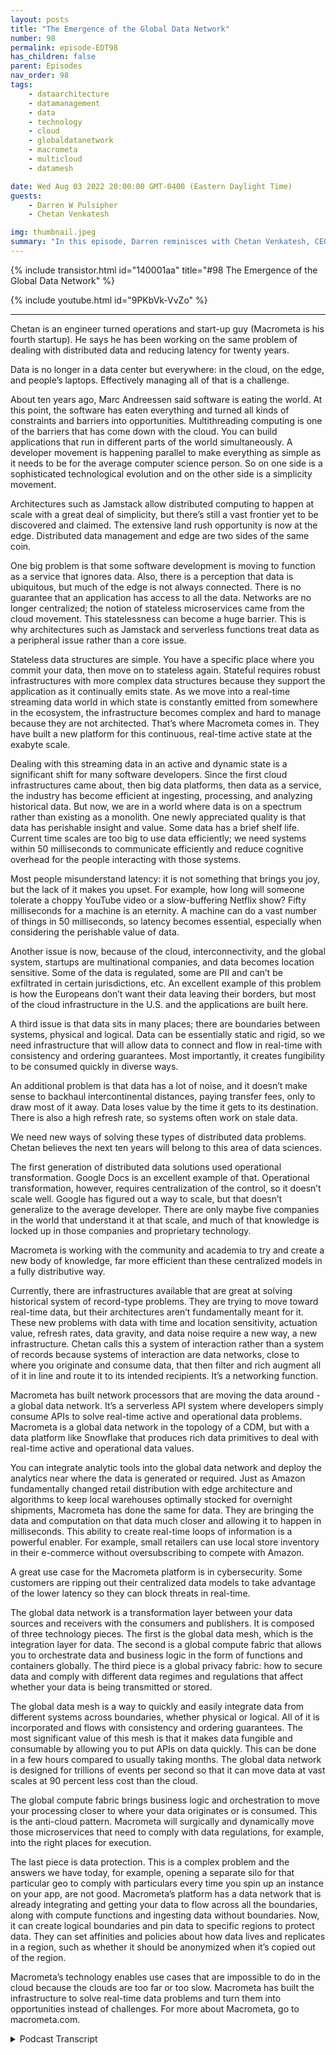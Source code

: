```yaml
---
layout: posts
title: "The Emergence of the Global Data Network"
number: 98
permalink: episode-EDT98
has_children: false
parent: Episodes
nav_order: 98
tags:
    - dataarchitecture
    - datamanagement
    - data
    - technology
    - cloud
    - globaldatanetwork
    - macrometa
    - multicloud
    - datamesh

date: Wed Aug 03 2022 20:00:00 GMT-0400 (Eastern Daylight Time)
guests:
    - Darren W Pulsipher
    - Chetan Venkatesh

img: thumbnail.jpeg
summary: "In this episode, Darren reminisces with Chetan Venkatesh, CEO of MacroMeta. Venkatesh has a long history of data management from the beginning days of Grid Computing and has started MacroMeta to tackle data management across the globally dispersed edge, data centers, and clouds. "
---
```


{% include transistor.html id="140001aa" title="#98 The Emergence of the Global Data Network" %}

{% include youtube.html id="9PKbVk-VvZo" %}

---

Chetan is an engineer turned operations and start-up guy (Macrometa is his fourth startup). He says he has been working on the same problem of dealing with distributed data and reducing latency for twenty years.

Data is no longer in a data center but everywhere: in the cloud, on the edge, and people’s laptops. Effectively managing all of that is a challenge.

About ten years ago, Marc Andreessen said software is eating the world. At this point, the software has eaten everything and turned all kinds of constraints and barriers into opportunities. Multithreading computing is one of the barriers that has come down with the cloud. You can build applications that run in different parts of the world simultaneously. A developer movement is happening parallel to make everything as simple as it needs to be for the average computer science person. So on one side is a sophisticated technological evolution and on the other side is a simplicity movement.

Architectures such as Jamstack allow distributed computing to happen at scale with a great deal of simplicity, but there’s still a vast frontier yet to be discovered and claimed. The extensive land rush opportunity is now at the edge. Distributed data management and edge are two sides of the same coin.

One big problem is that some software development is moving to function as a service that ignores data. Also, there is a perception that data is ubiquitous, but much of the edge is not always connected. There is no guarantee that an application has access to all the data. Networks are no longer centralized; the notion of stateless microservices came from the cloud movement. This statelessness can become a huge barrier. This is why architectures such as Jamstack and serverless functions treat data as a peripheral issue rather than a core issue.

Stateless data structures are simple. You have a specific place where you commit your data, then move on to stateless again. Stateful requires robust infrastructures with more complex data structures because they support the application as it continually emits state. As we move into a real-time streaming data world in which state is constantly emitted from somewhere in the ecosystem, the infrastructure becomes complex and hard to manage because they are not architected. That’s where Macrometa comes in. They have built a new platform for this continuous, real-time active state at the exabyte scale.

Dealing with this streaming data in an active and dynamic state is a significant shift for many software developers. Since the first cloud infrastructures came about, then big data platforms, then data as a service, the industry has become efficient at ingesting, processing, and analyzing historical data. But now, we are in a world where data is on a spectrum rather than existing as a monolith. One newly appreciated quality is that data has perishable insight and value. Some data has a brief shelf life. Current time scales are too big to use data efficiently; we need systems within 50 milliseconds to communicate efficiently and reduce cognitive overhead for the people interacting with those systems.

Most people misunderstand latency: it is not something that brings you joy, but the lack of it makes you upset. For example, how long will someone tolerate a choppy YouTube video or a slow-buffering Netflix show? Fifty milliseconds for a machine is an eternity. A machine can do a vast number of things in 50 milliseconds, so latency becomes essential, especially when considering the perishable value of data.

Another issue is now, because of the cloud, interconnectivity, and the global system, startups are multinational companies, and data becomes location sensitive. Some of the data is regulated, some are PII and can’t be exfiltrated in certain jurisdictions, etc. An excellent example of this problem is how the Europeans don’t want their data leaving their borders, but most of the cloud infrastructure in the U.S. and the applications are built here.

A third issue is that data sits in many places; there are boundaries between systems, physical and logical. Data can be essentially static and rigid, so we need infrastructure that will allow data to connect and flow in real-time with consistency and ordering guarantees. Most importantly, it creates fungibility to be consumed quickly in diverse ways.

An additional problem is that data has a lot of noise, and it doesn’t make sense to backhaul intercontinental distances, paying transfer fees, only to draw most of it away. Data loses value by the time it gets to its destination. There is also a high refresh rate, so systems often work on stale data.

We need new ways of solving these types of distributed data problems. Chetan believes the next ten years will belong to this area of data sciences.

The first generation of distributed data solutions used operational transformation. Google Docs is an excellent example of that. Operational transformation, however, requires centralization of the control, so it doesn’t scale well. Google has figured out a way to scale, but that doesn’t generalize to the average developer. There are only maybe five companies in the world that understand it at that scale, and much of that knowledge is locked up in those companies and proprietary technology.

Macrometa is working with the community and academia to try and create a new body of knowledge, far more efficient than these centralized models in a fully distributive way.

Currently, there are infrastructures available that are great at solving historical system of record-type problems. They are trying to move toward real-time data, but their architectures aren’t fundamentally meant for it. These new problems with data with time and location sensitivity, actuation value, refresh rates, data gravity, and data noise require a new way, a new infrastructure. Chetan calls this a system of interaction rather than a system of records because systems of interaction are data networks, close to where you originate and consume data, that then filter and rich augment all of it in line and route it to its intended recipients. It’s a networking function.

Macrometa has built network processors that are moving the data around - a global data network. It’s a serverless API system where developers simply consume APIs to solve real-time active and operational data problems. Macrometa is a global data network in the topology of a CDM, but with a data platform like Snowflake that produces rich data primitives to deal with real-time active and operational data values.

You can integrate analytic tools into the global data network and deploy the analytics near where the data is generated or required. Just as Amazon fundamentally changed retail distribution with edge architecture and algorithms to keep local warehouses optimally stocked for overnight shipments, Macrometa has done the same for data. They are bringing the data and computation on that data much closer and allowing it to happen in milliseconds. This ability to create real-time loops of information is a powerful enabler. For example, small retailers can use local store inventory in their e-commerce without oversubscribing to compete with Amazon.

A great use case for the Macrometa platform is in cybersecurity. Some customers are ripping out their centralized data models to take advantage of the lower latency so they can block threats in real-time.

The global data network is a transformation layer between your data sources and receivers with the consumers and publishers. It is composed of three technology pieces. The first is the global data mesh, which is the integration layer for data. The second is a global compute fabric that allows you to orchestrate data and business logic in the form of functions and containers globally. The third piece is a global privacy fabric: how to secure data and comply with different data regimes and regulations that affect whether your data is being transmitted or stored.

The global data mesh is a way to quickly and easily integrate data from different systems across boundaries, whether physical or logical. All of it is incorporated and flows with consistency and ordering guarantees. The most significant value of this mesh is that it makes data fungible and consumable by allowing you to put APIs on data quickly. This can be done in a few hours compared to usually taking months. The global data network is designed for trillions of events per second so that it can move data at vast scales at 90 percent less cost than the cloud.

The global compute fabric brings business logic and orchestration to move your processing closer to where your data originates or is consumed. This is the anti-cloud pattern. Macrometa will surgically and dynamically move those microservices that need to comply with data regulations, for example, into the right places for execution.

The last piece is data protection. This is a complex problem and the answers we have today, for example, opening a separate silo for that particular geo to comply with particulars every time you spin up an instance on your app, are not good. Macrometa’s platform has a data network that is already integrating and getting your data to flow across all the boundaries, along with compute functions and ingesting data without boundaries. Now, it can create logical boundaries and pin data to specific regions to protect data. They can set affinities and policies about how data lives and replicates in a region, such as whether it should be anonymized when it’s copied out of the region.

Macrometa’s technology enables use cases that are impossible to do in the cloud because the clouds are too far or too slow. Macrometa has built the infrastructure to solve real-time data problems and turn them into opportunities instead of challenges. For more about Macrometa, go to macrometa.com. 


<details>
<summary> Podcast Transcript </summary>

<p>﻿1</p>
<p>Hello, thisis Darren Pulsipher, chief solutionarchitect of public sector at Intel.</p>
<p>And welcome to Embracing</p>
<p>Digital Transformation,where we investigate effective change,leveraging people, processand technology.</p>
<p>On today's episode,the emergence of the Global Data Networkwith co-founder and CEO of MacroMeta,</p>
<p>Chetan</p>
<p>Venkatesh.</p>
<p>Chetan welcome to the show.</p>
<p>Thank you very much, Darren.</p>
<p>It's a pleasure to be here.</p>
<p>I appreciate the opportunity.</p>
<p>So, Chetan, you are the CEOand co-founder of MacroMeta.</p>
<p>Why did you do this?</p>
<p>Well, you know, some people think I'mjust a sucker for punishmentbecause this is my fourth startup, Darren.</p>
<p>And, you know, I like to trulyhave been solvingthe same problem for 20 years now.</p>
<p>But, you know, it's what I call the spiralstaircase where you're sort of going up.</p>
<p>So you sort of see the same things,but you see them from different elevationsand that gives youa different perspective.</p>
<p>So just my background.</p>
<p>I'm an engineer turned,you know, operations and startup guyprimarily because Iwas not a great engineer,</p>
<p>I was an okay engineer,and there were peoplewho are way better than me.</p>
<p>And when I started to work with customers,</p>
<p>I realized, Hey, this is something I cando, which is take all this complextechnical stuffand translate it into the world of thecustomer in a way that makes sense to thembecause they don't careabout all this technical things.</p>
<p>They just want to solve a problem.</p>
<p>And so, yeah, I luckily for me,there's a place in the world.</p>
<p>So I was able to sort oftake those complex technical ideas and,and turn that into business value.</p>
<p>And I've been working in data basesand datainfrastructure for 22 years,three startups prior to this,most of them dealing with distributed dataand trying to reduce latency.</p>
<p>So I've been trying to help the worldsave milliseconds for 20 years now.</p>
<p>Yeah.</p>
<p>So I might have given you, you know,a few seconds back in your life, Darren.</p>
<p>Well, there you go.</p>
<p>Thank you very much for this.</p>
<p>I want to know what you did with those.</p>
<p>I completely wasted on downloadingcat videos on YouTube.</p>
<p>That's what I did.</p>
<p>Well, my my mission is accomplished.</p>
<p>Well, I'm glad that you're up leveling,because you and I are very similarthis way.</p>
<p>I'm an okay engineer.</p>
<p>Software engineer,but where my superpowers like yours.</p>
<p>Right.</p>
<p>I can take really complex ideas andmake it easier for people to understand.</p>
<p>So we'll see how good both of us do today.</p>
<p>Making the complex worldof data management,especially now that data is no longerin your data center.</p>
<p>Right.</p>
<p>It's it's in the cloud. It's on the edge.</p>
<p>It's on people's laptops.</p>
<p>It's on mobiledevice. It's everywhere now.</p>
<p>And how do you effectively manageall of that?</p>
<p>That's that's going to be tough.</p>
<p>Yeah.</p>
<p>You know, we live, I think, insort of the wild west of data now.</p>
<p>You know, Marc</p>
<p>Andreessen said something like</p>
<p>Software is eating the world or somethingand that about ten, 12 years back.</p>
<p>And I think software is sortof eating everything at this point.</p>
<p>And largely turned,you know, all kinds of constraintsand barriers into opportunities.</p>
<p>And one of the barriersthat's come down with cloudnow is just multi reason computing.</p>
<p>You canyou can basically build applicationsthat run in different parts of the worldat the same time. How crazy is that?</p>
<p>And it's pretty crazywhen you think about it.</p>
<p>You Yeah.</p>
<p>And more importantly,</p>
<p>I think what's exciting is thatthere is this developer movementthat's happening in parallelto make everythingsimple, as simple as it needs to befor you to be able to use them.</p>
<p>The averageperson, you know, with somecomputer science backgroundcan build these types of things.</p>
<p>So it's really interestingbecause we've got on one sidethis very sophisticated technologyevolution and the other sidea simplicity movementcoming from developersto make everything simple and easy to use.</p>
<p>And you're seeing fabulous, amazingconstructs like Jam Stack, for example,that allow this sort of distributedcomputing to happen at scalewith a great deal of simplicityand super exciting stuff.</p>
<p>But, you know,there's still so much of openspace and vastfrontier yet to be discovered and cleaned.</p>
<p>And I think that's sort of the big landrush opportunity at the edge.</p>
<p>Distributed data management in edgeare just two sides of the same coin.</p>
<p>They're almost synonyms in many ways.</p>
<p>So yeah, what I found onthis is really interestingbecause you talkedabout the software developersand that whole communitythat's been built aroundserverless function as a service.</p>
<p>Like jam stacks and things like that.</p>
<p>They all ignore data.</p>
<p>Yeah.</p>
<p>There's this obsession.</p>
<p>That datais ubiquitously available everywhere.</p>
<p>And what I have learned by workinga lot on the edge is</p>
<p>I have a lot of edgenow that isn't connected all the time.</p>
<p>I can't guarantee that my applicationhas access to all the data all the time.</p>
<p>So this is a bit this is a big problem.</p>
<p>It is a huge problem.</p>
<p>And, you know, a part of it is that we'vebeen spoiled by centralized computing.</p>
<p>You know, think about it all.</p>
<p>Your network was centralized, right?</p>
<p>Hey, you bring all your data andturn it into one giant pile in one place,and then you can slice and dice itwith consistencywith all these different guaranteesthat are called acid.</p>
<p>You know, all that fun stuff, right?</p>
<p>And so we got spoiled.</p>
<p>And so one of the thingsthat came out of the cloud movement,which is a pattern in the cloud, butis an anti pattern when it comes to datamanagement, especially distributed data,is this notion of stateless microservices.</p>
<p>You know, stateless worksgreat for decoupling data and compute.</p>
<p>But to your point,when data is distributedand you need to bring compute toour data is not we're not shipping datato our computers that statelessnessends up becoming the huge barrier.</p>
<p>And so you actually need to embracea more stateful way of doing things.</p>
<p>And so you're right, you'reabsolutely right.</p>
<p>People have not figured outhow to do stateful things.</p>
<p>And that's why Jam Stack and all theseserverless functions and all that stufftreat data as sort of a second classcitizen, as a sort of a,you know, a peripheral issue,not a core issue.</p>
<p>Yeah. Which I think is hilarious, right.</p>
<p>When you think about it,why do we even write code?</p>
<p>Yeah, to do something with data.</p>
<p>To do something with data.</p>
<p>Well, I guess if you're a gamerand now you're still doing somethingwith data, but you.</p>
<p>Know, I mean, yeah, yeah.</p>
<p>I mean.</p>
<p>You always are.</p>
<p>And so this concept of,oh, I'm just I'm stateless.</p>
<p>I don't get I,</p>
<p>I don't know where it came from exceptexcept for, I guess, a very focusedand myopic view of the present.</p>
<p>But the future that we have today,it falls apart.</p>
<p>Well, you know, I if I could take a minuteto talk about state versus statelessness,because it's an really interesting issuewe don't appreciate.</p>
<p>And they'll give a little bitof a historical picture here.</p>
<p>We don't appreciate statelessnessas really a consequence of very good</p>
<p>UNIX design philosophy.</p>
<p>Like POSIX basically cleaned up stateand said State has to be thesediscrete things and it goesinto specific places at specific times.</p>
<p>And it created this very clean separationbetween compute and state and allowed,you know, statelessness to come as a as asa, as a first order consequence of that.</p>
<p>Right or state fulness.</p>
<p>You know, if you it complicatesthe state complicates everything.</p>
<p>It makes everything expensive. Oh,yeah, yeah, yeah.</p>
<p>And it forces peopleto start thinking in data structuresthat are not easy to reason with.</p>
<p>And that's the hardest problemabout state.</p>
<p>You know, when you're stateless, your datastructures are super simple, right?</p>
<p>And you have a very specific way placesat which you commit your dataand then you move onand you stateless again. Right?</p>
<p>So you kind of,you know, build up a little bit of stateand then you write itand then you move on.</p>
<p>So at any point you lose something.</p>
<p>It's that little bit of intermediary statethat you build up, right?</p>
<p>Versus in stateful,you need infrastructuresthat are far more powerful,that are even structurally more complexbecause they're supporting the applicationas it continually emits state.</p>
<p>And we're moving into a real timestreamingdata world and that's continuallyemitting state from somewhere.</p>
<p>And so the infrastructuresare just not designed for that.</p>
<p>And that's where my company Macromediacomes in, because we really builta new platform for this sort ofcontinuous, real time active statethat is happening at the Zara better,you know, whatever gajillionbyte scale scheduling invites.</p>
<p>Yeah, exactly.</p>
<p>You know, this is interestingbecause I've been doing a lot of researchin O.T infrastructureand the difference between opportunityot how state ownedall Iot devices have state right.</p>
<p>And I think this is fascinatingthat you brought up thatyou know the IT worldwe kind of separated the two.</p>
<p>Maybe why that might bewhy there's so much contentionbetween the opportunity professionalsand industries as a whole,because on the IT side,we've kind of ignored state.</p>
<p>But I like how you said nowwe've got streaming data that has activedynamic state.</p>
<p>I mean that'sthat's a major shift for a lot of I.T.software developers.</p>
<p>Yeah.</p>
<p>You know,</p>
<p>I mean, again, I take an evolutionaryperspective.</p>
<p>Almost everything we've done with datais historical in nature.</p>
<p>We're great at looking at the rearviewmirror and saying, ha, you know, that</p>
<p>I passed that thing already or a pastthis last quarter or last season.</p>
<p>But we're terribleat looking at the windscreenand seeing what's coming our way.</p>
<p>Our systems don't support that,which is counterintuitive.</p>
<p>You'd think that, you know,just given the human,you know, neural bias, right, towardspredicting the future,we would have been overly investedin technologies that allow you to processdata in real time.</p>
<p>But no, we've actually builta great competence and process and datathat's historical.</p>
<p>And that's actually what what'swhat's really, in my opinion,the shift that's happening this decade.</p>
<p>A lot of what we didsince the first cloud infrastructures cameand then the big dataplatforms came and then,you know, data as a service started in</p>
<p>March was just get very efficientat ingesting and processingand analyzing historical data.</p>
<p>But now we're starting to get into a worldwhere data needs to be,you know, kind ofyou need to think of data as on a spectrumrather than as these, you know, just onemonolithic, monolithic thing, because datahas maybe five or six qualitiesthat are now starting to get appreciate.</p>
<p>The first one is data has perishableinsight, value data has shelf life.</p>
<p>Right.</p>
<p>I when you first brought this up,</p>
<p>I thought this is hilariousbecause the first thing that came tomy mind is bananas, right?</p>
<p>Because bananas it I lived in Brazilfor two yearsand I know what real ripe bananas are.</p>
<p>We don't have those in the U.S.unless they're like, totally brown. Yeah.</p>
<p>But to have a very ripe banana,you watch it go through its progressand then it spoils.</p>
<p>So you're saying the same sort of thingwith data.</p>
<p>It has really important value,but as time goeson, that value can spoil over time.</p>
<p>Right.</p>
<p>They have their shelf life and data.</p>
<p>And I think of then, you know,there's different types of shelf life.</p>
<p>There's datathat is valid in tens of milliseconds,you know, hundreds of milliseconds.</p>
<p>There's some value there.</p>
<p>And then it's sort of the halflife of that datajust sort of falls off the cliff.</p>
<p>There's not not enough valuable things.</p>
<p>And then there's other forms of datathat are sort of really hundredsof milliseconds of secondsand so on and so forth.</p>
<p>The big data systemsreally operate at the level of,you know, many seconds,multiple seconds and onwards to minutes.</p>
<p>But substantially, almost everythingwe want to do, which comes with theyou know, which comeswith trying to interactbetween systems or people in systems.</p>
<p>You know, those timescales are too big,our brains too fast for those timescales.</p>
<p>So we need systemsthat are really within 50 millisecondsfor us to build,you know, to be able to communicateefficiently and reduce cognitive overheadfor those people who are interactingwith those systems.</p>
<p>Latency is actually it's not it's notlatency is a big cognitive overloadfor most people. I mean, imaginewatching a choppy video on YouTube.</p>
<p>You hate it, right?</p>
<p>I mean. We go, oh, yeah, yeah,</p>
<p>I change channel.</p>
<p>You change channels, right?</p>
<p>I mean, the minute your Netflix startsto buffering your screen, you know,you're like,what's going on? And you know, you're up.</p>
<p>So latency, most people misunderstand.</p>
<p>It's not something that gives you joy.</p>
<p>The lack of latency makes you very upsetand angry.</p>
<p>It's just a cognitive functionof our brains right now.</p>
<p>That's human latency, right?</p>
<p>Our perceptions of latencyare like 75 milliseconds and beloware 50 milliseconds, and below 50milliseconds for a machine is an eternity.</p>
<p>You know, it can do a gazillion thingsin those 50 milliseconds.</p>
<p>So latency ends up becoming sort of thisvery key thing.</p>
<p>And so when you start to look through,you know, data has shelf lifeand perishable valuethere, you just start to see problemsin a little bitof a different perspective.</p>
<p>The second issue isand now because of cloud and, you know,interconnectivity and global system,the startups are global companies.</p>
<p>Now, it's not like the old dayswhere you had to be an IBM,you know, to be in 20 countries. Right.</p>
<p>I mean, my tiny little startup,</p>
<p>Right.</p>
<p>We operate in all these different regimes.</p>
<p>And so everyone's globaland their data is location sensitive.</p>
<p>Now, some of that data is probablyregulated.</p>
<p>You know,you've got some PII, you're connecting.</p>
<p>And guess what,if you're in certain jurisdictions,that data can't be exfiltrated.</p>
<p>You shouldn't be sending itout of the country.</p>
<p>This whole privacy shield,you know, thing that happenedbetween the US and Europeis a great example of that.</p>
<p>The Europeans really don't want their dataleaving their borders,you know, and unfortunately, guess what?</p>
<p>All the cloudinfrastructure is mostly hereand we build our applications here.</p>
<p>You know, it'snot because we want everyone's data, it'sjust because this is where we builtthe data centers in the clouds.</p>
<p>Right. Right.</p>
<p>So so there are some interesting problemswith data center relocation, anything.</p>
<p>The third part of this is also that datasets in all these kinds of places.</p>
<p>There are boundariesbetween systems, physical boundaries.</p>
<p>There are different data centers.</p>
<p>They're different parts of the worldare geographically distributedor there are logical boundaries,which is I've got an app that needs datathat's in this part of the business.</p>
<p>And another part of datathat's in a, you know, supply chainwith a partner, for example.</p>
<p>So dataessentially is very static in origin.</p>
<p>And what we need is infrastructuresthat allow you to connectdata, get it flowing in real timewith consistency guarantees,with ordering guarantees,but most importantly,be able to turn that dataand know you know, fungibility, createfungibility with the data,allow it to be consumedvery rapidly and quickly in diverse waysthrough putting APIs on that data.</p>
<p>So that's sort of the second thingthat's driving a lot of this movementaway, right towards distributed,which is the location and the boundaries.</p>
<p>And third thing is a lot of datajust has a lot of noise in it.</p>
<p>There's very little signal, lots of noise,and it makes no sense to backhaulall of that dataintercontinental distances,paying transfer fees to our networkproviders only to draw most of it away.</p>
<p>You know, when we get it all therebecause we're filtering or aggregatingor doing things like that.</p>
<p>So when you start to appreciate,you know, these aspects of data gravity,that data originatesin certain places and loses valueby the time it gets to its destinationthat there is location, boundariesand sensitivity to those things.</p>
<p>There's also highrefresh rate and changes in data, right?</p>
<p>I mean, a lot of systems are busychange to process data.</p>
<p>You know,</p>
<p>I'll take data from this system, processit and push it on to the next thing.</p>
<p>Right.</p>
<p>And what ends up happeningis, you know, you start to see datathat is very high refresh rate.</p>
<p>And so systems are working on staleversions of data.</p>
<p>They're not seeing the latest versionof the datathey've computed on somethingthat's stale.</p>
<p>It's kind of likethe whole Scarlett problem.</p>
<p>When we look into the sky,we're seeing light from starsthat came up billionairesback, right? A million years back.</p>
<p>Yeah, well, guess what?</p>
<p>In terms of latency,your system is seeing datathat could, you know, metaphoricallyspeaking, is a million years old.</p>
<p>It's it's useless.</p>
<p>You know, that's because it's stilland so we need new infrastructures.</p>
<p>We need new ways of solvingthese type of distributed data problems.</p>
<p>And, you know, I'm</p>
<p>I think the next ten years belongs to thisthis area of data sciences. So.</p>
<p>So do you think this is I mean, can Im</p>
<p>I just going to fix thiswith this infrastructure changesor is this going to cause a paradigmshift as in programing models as wellwhere or can I can I leverage what I'vewhat I've just spentthe last 20 years doing right.</p>
<p>Can I leverage that stuff in in thisnew world where data is king or not?</p>
<p>I know you see where I'm going with that.</p>
<p>No, I think it has to be incremental.</p>
<p>Otherwise it's not going to get broadscale adoption.</p>
<p>I mean, we are an incremental speciesand civilization, right.</p>
<p>Disruptive changes,as much as they're disruptive,still have some sort of an on on rampon on board that you can get on the right.</p>
<p>And I think we saw thatwith the first generationof distributed data solutions,a lot of folks tried to build distributeddata solutionsusing some exotic technologies.</p>
<p>You know, maybe five, ten years back,there was those technologies calledoperational transformation.</p>
<p>And, you know,</p>
<p>Google Docs is a great example of that.</p>
<p>And everybodythought operational transformation ishow we're going to solve this data problemfor distributed data.</p>
<p>But operational transformationrequires centralization of the control.</p>
<p>There.</p>
<p>And so it doesn't scale very wellbecause the more participants you havethat are trained to distribute dataand coordinate consistencyin ordering of data, in that centralizedlayer becomes a chokepoint.</p>
<p>Now, in Google's case,they've got extensive infrastructure,very smart scientists,and they've figured out a wayto make operational transformation workat scale with things like Google Docs.</p>
<p>But that doesn't generalizevery well to the average developer, right.</p>
<p>In fact, if you think about distributeddata problems,there aremaybe only five companies in the worldthat really understand it at that scale.</p>
<p>Stats Amazon, Google, Facebookand your and Google.</p>
<p>Right. Those are the five companies. Yeah.</p>
<p>And so most of the body of knowledgeabout how to solve distributed dataat scale is locked up in those companiesand proprietary tech in, youknow, in Indiaand what we're doing at macroat least is sort of working with communityas well as with the with with academiato try and createjust a new body of knowledge,far more efficient than some of these,you know, centralized modelsto be able to do thisin a fully distributive way.</p>
<p>You know, this this reminds mea lot of the problem that wasprevalent in the late ninetiesand early 2000with high performance computing,same same similar type of problemwhen they startedbuilding the first clouds,which they call grids.</p>
<p>Yeah.</p>
<p>With disparate systemsscattered all over the place,they have the same sort of problem.</p>
<p>I have data that needs to be scatteredall over the place, but I need itwith low latency.</p>
<p>I need it as close to the computeas it is.</p>
<p>Do we have any learnings from from that,that old grid storage space?</p>
<p>Absolutely.</p>
<p>I mean, Hadoop is and is theis the consequence of that, right?</p>
<p>Yeah, that's. True. Yeah.</p>
<p>I think great things came out of the HPCclustering grid stuff.</p>
<p>I mean, you're giving me memoriesover here and remembering</p>
<p>Linux in the Bill</p>
<p>Wolff project from back in the early 2000.</p>
<p>That's right.</p>
<p>It was so exciting because suddenlyyou could put things together.</p>
<p>There was another amazing I'm sorry,</p>
<p>I'm going to reminisce for a second,but one of my. Oh, that's fine.</p>
<p>One of my favorite projectsfrom that time wasa project called Mosaics Open Mosaics from</p>
<p>I remember,</p>
<p>I think it might have been a universityin Israel that that did that.</p>
<p>I believe it was a moshesomething or the otherwho built that amazing piece of tech.</p>
<p>And I built my first 3D rendering farmusing that technology as myyou know, people are buildingrendering fonts today.</p>
<p>I built an IT rendering farm as a service,you know, 15 years back using open mosaicsbecause you could uploada raytracing file and we would farm it outusing open mosaics of 25 servers.</p>
<p>That's hilarious.</p>
<p>Yeah.</p>
<p>I wrote I wrote my seniorthesis on distributed raytracing.</p>
<p>Oh, wow. Yeah. Soare we the same person?</p>
<p>I know we might be the same person.</p>
<p>It feels, like, hilarious.</p>
<p>It feels like you're just.</p>
<p>We're versions of each other here.</p>
<p>Yeah, we are. This is.</p>
<p>This is pretty funny.</p>
<p>Yeah. Yeah.</p>
<p>All right, so solet's dig into a little biton what Macromediahas tackled and how,you know, as a developeror maybe not even as a developer, right?</p>
<p>As a systems engineer, as a solutionsengineer, how would I leverage somethinglike what you guys provide?</p>
<p>Is it just this,hey, data is available everywhereor what exactlywhat exactly did macrame tackle for us?</p>
<p>Yeah.</p>
<p>So, you know, we think thatthere's already a lot of high quality,you know, infrastructure availablefor solvingsort of this historical systemof record type of problems.</p>
<p>I mean, we've got databasesthat are amazing.</p>
<p>Yeah, right.</p>
<p>And today,you know, you can go to the cloudand you can fire up a plan at scaleor nobody else.</p>
<p>And you can throw infiniteamounts of historical data at itand it'll chop it up like a champion.</p>
<p>Right.</p>
<p>And, you know, same thing with data lakes.</p>
<p>You've got snowflakes,you've got you know,you've got the databricks of the world,all that.</p>
<p>They're great at historical stuff andthey're trying to move towards real time.</p>
<p>But their architectures fundamentallyaren't meant for these things.</p>
<p>They're rare view systems,as I like to call them.</p>
<p>But these new problems with datawhere there's time sensitive location,sensitivity, actuationvalue, refresh rates, data, gravity,data, noise, they require a new way,a new infrastructure.</p>
<p>And I think of theseas systems of interactionbecause they're closerto where data originates,they're closer to where data is consumed.</p>
<p>The closer where people are.</p>
<p>And so you can solve systemsof interaction problemswith systems of recordbecause systems of record,our databases in beta are houses,systems are actually a dealer networksbecause here you need to ingest data,you need to filter and rich augmentall of that in line and you need to rootdata to its intended recipients.</p>
<p>Systems are people.</p>
<p>It's a network, it'sa networking function.</p>
<p>Now, suddenlyyou need to start data like packetsand you need network processorsthat are moving data around.</p>
<p>And that's what McNamara has built,which is a, you know, aglobal data network.</p>
<p>And it's a serverless</p>
<p>API system, is a serverless platformthat developers simply consumer APIsand we now give them these abilitiesthrough those APIs to solve these,you know, real time active data,operational data problems that we have.</p>
<p>And, you know, just to double click one,they're deep into the global data networkthat MacRobert operates.</p>
<p>Think of it as sort of ace, you know,something like Akamai, a CDP, right?</p>
<p>A topology like a CDM,but a data platform like Snowflake.</p>
<p>Imagine you smash those two together in ain one of those actual linearaccelerators, right?</p>
<p>Like the one in CERN.</p>
<p>And, you know, you got this exoticnew infrastructure that came outfrom smashing these two prototypes.</p>
<p>That's what Macromedia is.</p>
<p>It's a global data networkin the topology of a CD,unlike Akamai or Cloudflare vastly.</p>
<p>But on the other end, it'sactually a data platformlike Snowflake and MongoDBthat gives you very rich data primitivesto be able to deal with these real timeactive data operational datavalues.</p>
<p>So I can take my analytics set.</p>
<p>I want to do on real timeand the tools that I'm used to using,and I can integrate them inwith this global data networkso that I can deploy these analyticsanywhereclose to where the data is generatedor where the data isrequired, where the data comes in, correctis that exactly.</p>
<p>So exactly.</p>
<p>Instead of</p>
<p>I'll give you a couple of direct examplesin the retail world, for example,you know, we're all used to gettingnext day delivery or same daydelivery in many cases.</p>
<p>And that's the Amazon nowadays. We are.</p>
<p>We are. Right.</p>
<p>And that's the Amazon prime effect.</p>
<p>But remember, five years, six years backwhen we didn't have it, you know,you usually take weeks,two weeks to get to us,but we're not going backto that world anymore because Amazonfundamentally changed retail distributionwith an edge architectureinstead of fulfilling everything from,you know, a single fulfillment centerin a state or in a region,they built caches of physical goodsclose to you and me so that when we order,they can basically locatewhich is the closest placeand ship it from there to us. Right.</p>
<p>And then clever algorithmskeep telling themwhat are the most popular thingsto keep on different caches, basically.</p>
<p>So what we're what management has doneis fundamentally build the Amazon</p>
<p>Prime for data, which is we're basicallybringing data and computation on that datamuch closer to where you are and allowingthat to happen in milliseconds.</p>
<p>So we can allow you, for example,to put our network in four of your apps.</p>
<p>And, you know, in retail as an example,a lot of retail customers use usas a way to connect the in-store inventorywith their fulfillment systemand the e-commerce system.</p>
<p>So as an example,you're shopping for hardware,you're doing a new newborn project,you go to your favorite,you know, version of Home Depotor whatever that is as you're shoppingand you add things to your basket,those are itemsthat are actually in the closest store youso you never get oversubscribedbecause that's one of the biggestfrustrations.</p>
<p>For example,people are doing these things out,which is I bought five carts from here.</p>
<p>They ran out.</p>
<p>I got to go to the next door.</p>
<p>Where's the visibility for all of this?</p>
<p>So this ability to create real timeloops of data and retailersis extraordinarily powerfulbecause it allows the small guyswho don't have Amazon's computer scienceand cloud and all of thatto really be able to compete with Amazon.</p>
<p>So, you know, we're seeing a lot of thatsort of intersection of retailingand adsand real time data as a powerful enabler.</p>
<p>Another one is in cybersecurity.</p>
<p>Some of our customers are cybersecurity enterprises that are ripping outtheir centralized data modelsand creating distributed data modelsto take advantage of lower latency sothey can block threats in real time now.</p>
<p>Yeah, so that's a really good use casebecause the sheer volume of datathat's generated from network logsor systemlogs, host logs is, is huge.</p>
<p>And today I was talking to aagency in the U.S.government.</p>
<p>They bring all their cyber threat logsback to the U.S.to do all their processing.</p>
<p>And then they'll tell you two days later,if you've been there, you can't do that.</p>
<p>So with your guys's stuff,</p>
<p>I can push that analyticsout to the edge very easily, right?</p>
<p>I do.</p>
<p>Do I have to do you guys have likeorchestration where I can say, hey,go run this on all these types of dataand it will distribute my,my and my containers or analytics,it'll distribute those out.</p>
<p>Or do I have to do that distributionmyself?</p>
<p>No, you don't have to do the distributionyourself.</p>
<p>You connect us to your data sourcesand your data destinations,and we sit in the middleand take care of all of this in real.</p>
<p>Time for you.</p>
<p>So it's ours.</p>
<p>So you take careof all the orchestration of data.</p>
<p>I'm dropping my service, mymy stateless server serverlesscontainer close to where the data isand it can do its job.</p>
<p>If I can share three slides,it might actually be helpful.</p>
<p>Is that something I could do?</p>
<p>Absolutely. Yeah.</p>
<p>Okay, great.</p>
<p>Absolutely.</p>
<p>So as I was explaining, the Global Data</p>
<p>Network really addresses sort of thisreal time needs around dataand data management and analytics.</p>
<p>Right? And it sort of acts as a plumbing.</p>
<p>It's a little transformation layerthat you put between your data sourcesand receiverswith the consumers and the publishersand it sort of takes care of it.</p>
<p>It's composed of three technology pieces.</p>
<p>The first is what we call the global datamesh.</p>
<p>It's the integration layer for data.</p>
<p>The second is a global compute fabricthat allows you to orchestrate dataand business logic in the formof functions and containers globally.</p>
<p>And then the third pieceis what we call the global privacy fabric,which is the way to secure dataand comply with different data regimesand regulations that might be in effectwherever your data is, you know, eithertransmitting or being stored.</p>
<p>So let's start with the global data mesh,which really is a way for youto integrate data from different systemsjust very quickly and easily.</p>
<p>So you've got systems that are sitting in,you know, across different boundaries,maybe physical boundaries of data centerand region,maybe they're geo distributed data.</p>
<p>Some is in Europe, some is over here.</p>
<p>Maybe it's logical.</p>
<p>You've got datain one part of your business and systemsin one part of your business and maybeother data partner systems, for example.</p>
<p>And so the data mesh acts as a wayfor you to integrate all of this stuffand get data flowing with consistencyand with,you know, ordering guarantees,which is one of the biggestand hardest problems over herebecause getting in get really, you know,you can get all kinds of twisted ways,right when you start getting it flowing.</p>
<p>But the biggest value of this globaldata mesh is that it makes datafungible and consumable by allowing youto put APIs on data very, very quickly.</p>
<p>So, you know, you might spend monthstrying to, you know,clean your dataand then put an API on it over here.</p>
<p>Is that global data mesh?</p>
<p>That's usually a couple of hours of work,for example.</p>
<p>Now, so once the data has been sortof connected and it's flowingand you put an API on top of itand we can do this at vast scales.</p>
<p>I mean, today our global data networkalready handles billions of eventsper second globally,but it's really designedfor trillions of events per second,you know, and so this is an infrastructuredesigned to move dataat vast scales at a very economical costcompared to the cloud.</p>
<p>I mean, we can move data at 90%less cost in one day,that 90% less cost because ofsome of the proprietary pieces over here.</p>
<p>So this is the first piece of the journey.</p>
<p>And then the second piece of the journeyis now bringing business logicand orchestration to move your processingcloser to where your data is originatingor data is being consumed.</p>
<p>This is the anti cloud patternin the cloud.</p>
<p>We shy. Yeah.</p>
<p>We ship data and everything to the.</p>
<p>Yeah we should be delighted computewhich is very far awaysometimes intercontinental distanceshere we flip it,we ship the computer where the data is.</p>
<p>And so with Macromedia you can actuallypoint us to your microservices, right?</p>
<p>And we will surgically movethose microservices that benefitor need to comply with data regulations,for example, and keep themdistributed and move them into a regionwhere that where that process of work,all of this is done dynamically.</p>
<p>And that's why we call it a network,because it's routing a lot of these thingsand putting them in the right placesfor these things to execute.</p>
<p>And, you know, substantially,once you've done the global,you've got the data mesh to integratedata, you've got the compute.</p>
<p>Now that's serving dataon top of that are ingestingand processing data and analyzing data.</p>
<p>Now you need to start worrying about thenext order of problems, which is, yeah.</p>
<p>I was going to sayprotection of data, right?</p>
<p>I, you mentioned it earlier in the podcastwhere you've got</p>
<p>GDPR, you got California's Privacy Act,so you need some kind of access controlover all this data as well.</p>
<p>Right, exactly.</p>
<p>And these are really hard problems.</p>
<p>And the answers we havetoday are terrible.</p>
<p>Your answer really is going to open upa separate you know, goingto open up a separate silo,you know, an instance of your appfor that particulargeo to comply with those particular.</p>
<p>And then, you know, every time you spinone of those up, you need a separate team.</p>
<p>Everybody on security surfacethat is exploded.</p>
<p>It's just an ugly,ugly way of doing things.</p>
<p>And so, you know, in McNamara's view,we've this is the data network that'salready integrating and getting your datato flow across all these boundaries.</p>
<p>Now you've got compute functionsalso being able to serve and,you know, ingest data on top of thatwithout boundaries.</p>
<p>Well, nowwe can basically create logical boundariesand we can pin Japan and Geofence datato specific regions.</p>
<p>We can set affinities and policiesabout how data lives in a region,how it replicates, should it be anonymizedwhen it's replicated out of the region?</p>
<p>For example.</p>
<p>See, I, I love your guys's approachbecause it put data as the primary userinstead of the secondarysecond class citizen,which it has been for the last 40 years.</p>
<p>I love this, a great approach.</p>
<p>So how do people find out more about this?</p>
<p>Yeah, about Macromedia.</p>
<p>Just go to your websiteor how do they get in contact with you?</p>
<p>The best way to to learnmore about Macromedia is go to our website</p>
<p>WW Macromedia dot comand you know we've got a lotof educational material over hereand it's a brave new worldand it's exciting time,you know, for folks who want tosort of explore this new frontier with us,what I can tell you is that there aresome use cases that are, you know,extraordinarilythat impossible to do in the cloud.</p>
<p>I call them impossible appsbecause the clouds are too faror it's too slowand it just is not a good purpose.</p>
<p>Fit for these types of problems.</p>
<p>And so for those classes of real timedata problems, you know, we've builtan infrastructure to solve thembecause we've been thinking hardabout this for now seven or eight years,about what the next ten years of statefuldata computing is in the visible world.</p>
<p>And that's what the platformis really designed to do.</p>
<p>So as much as this is sort of my marketingspiel over here, I like to say that,you know, the next ten years are reallyabout these global data problems.</p>
<p>And, you know, customershave all these emerging data problems.</p>
<p>And, you know, we're a platformthat can help very quickly and easilyturn them into opportunitiesrather than, you know, big challenges.</p>
<p>Hey, Chetan,thank you again for coming on the show.</p>
<p>This has been insightful.</p>
<p>We most definitely want you to come back.</p>
<p>I loved it because we canwe can reminisce.</p>
<p>Yeah.</p>
<p>Let's talk about the the early 2000sbecause I think that was sort of yeah,that was the Cambrian era of computerscience to me because all the.</p>
<p>Absolutely.</p>
<p>You know and I also maybe one last pieceof reminiscing before I say, but</p>
<p>I almost feel like everything we do inthe cloud is just basically puttinga more fungible interfaceon top of mainframes.</p>
<p>Literally every data structure inventedthe mainframe worldhas become a service in the cloud.</p>
<p>Yep, it has. You're right. You're right.</p>
<p>Yeah.</p>
<p>We've got to change that paradigm.</p>
<p>We do.</p>
<p>So. All right.</p>
<p>Hey, thanks again, Chetan. My pleasure.</p>
<p>Take care.</p>
<p>Thanks so much for having me. Thatthank you for listening to Embracing</p>
<p>Digital Transformation today.</p>
<p>If you enjoyed our podcast,give it five stars on your favoritepodcasting site or YouTube channel.</p>
<p>You can find out more informationabout embracing digital transformationand embracingdigital.orguntil next time, go out anddo something wonderful.</p>

</details>
